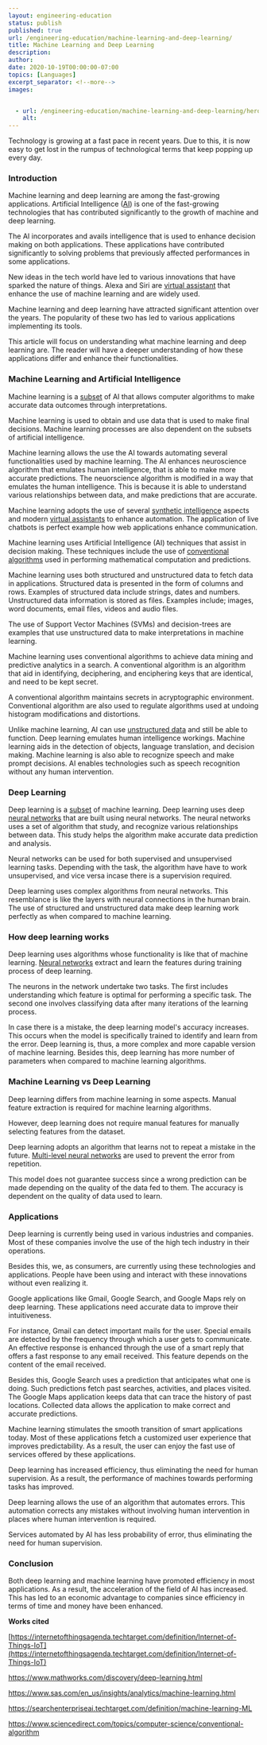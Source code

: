 ```yaml
---
layout: engineering-education
status: publish
published: true
url: /engineering-education/machine-learning-and-deep-learning/
title: Machine Learning and Deep Learning
description:
author:
date: 2020-10-19T00:00:00-07:00
topics: [Languages]
excerpt_separator: <!--more-->
images:


  - url: /engineering-education/machine-learning-and-deep-learning/hero.jpg
    alt:
---
```

Technology is growing at a fast pace in recent years. Due to this, it is now easy to get lost in the rumpus of technological terms that keep popping up every day.
<!--more-->
### Introduction
Machine learning and deep learning are among the fast-growing applications. Artificial Intelligence ([AI](https://www.investopedia.com/terms/a/artificial-intelligence-ai.asp)) is one of the fast-growing technologies that has contributed significantly to the growth of machine and deep learning.

The AI incorporates and avails intelligence that is used to enhance decision making on both applications. These applications have contributed significantly to solving problems that previously affected performances in some applications.  

New ideas in the tech world have led to various innovations that have sparked the nature of things. Alexa and Siri are [virtual assistant](https://www.investopedia.com/terms/v/virtual-assistant.asp) that enhance the use of machine learning and are widely used.

Machine learning and deep learning have attracted significant attention over the years. The popularity of these two has led to various applications implementing its tools.

This article will focus on understanding what machine learning and deep learning are. The reader will have a deeper understanding of how these applications differ and enhance their functionalities.

### Machine Learning and Artificial Intelligence

Machine learning is a [subset](https://en.wikipedia.org/wiki/Subset) of AI that allows computer algorithms to make accurate data outcomes through interpretations.

Machine learning is used to obtain and use data that is used to make final decisions. Machine learning processes are also dependent on the subsets of artificial intelligence.

Machine learning allows the use the AI towards automating several functionalities used by machine learning. The AI enhances neuroscience algorithm that emulates human intelligence, that is able to make more accurate predictions. The neuorscience algorithm is modified in a way that emulates the human intelligence. This is because it is able to understand various relationships between data, and make predictions that are accurate.  

Machine learning adopts the use of several [synthetic intelligence](https://www.wikiwand.com/en/Synthetic_intelligence) aspects and modern [virtual assistants](https://www.investopedia.com/terms/v/virtual-assistant.asp) to enhance automation. The application of live chatbots is perfect example how web applications enhance communication. 

Machine learning uses Artificial Intelligence (AI) techniques that assist in decision making. These techniques include the use of [conventional algorithms](http://wiki.cas.mcmaster.ca/index.php/Conventional_Encryption_Algorithms) used in performing mathematical computation and predictions.

 Machine learning uses both structured and unstructured data to fetch data in applications. Structured data is presented in the form of columns and rows. Examples of structured data include strings, dates and numbers.  Unstructured data information is stored as files. Examples include; images, word documents, email files, videos and audio files.
 
 The use of Support Vector Machines (SVMs) and decision-trees are examples that use unstructured data to make interpretations in machine learning.


 

Machine learning uses conventional algorithms to achieve data mining and predictive analytics in a search. A conventional algorithm is an algorithm that aid in identifying, deciphering, and enciphering keys that are identical, and need to be kept secret. 

A conventional algorithm maintains secrets in acryptographic environment. Conventional algorithm are also used to regulate algorithms used at undoing histogram modifications and distortions. 

Unlike machine learning, AI can use [unstructured data](https://www.datamation.com/big-data/structured-vs-unstructured-data.html) and still be able to function. Deep learning emulates human intelligence workings.
Machine learning aids in the detection of objects, language translation, and decision making. Machine learning is also able to recognize speech and make prompt decisions.
 AI enables technologies such as speech recognition without any human intervention.

### Deep Learning

Deep learning is a [subset](https://en.wikipedia.org/wiki/Subset) of machine learning. Deep learning uses deep [neural networks](https://www.investopedia.com/terms/n/neuralnetwork.asp#:~:text=A%20neural%20network%20is%20a,organic%20or%20artificial%20in%20nature.) that are built using neural networks. The neural networks uses a set of algorithm that study, and recognize various relationships between data. This study helps the algorithm make accurate data prediction and analysis.

 Neural networks can be used for both supervised and unsupervised learning tasks. Depending with the task, the algorithm have have to work unsupervised, and vice versa incase there is a supervision required.

Deep learning uses complex algorithms from neural networks. This resemblance is like the layers with neural connections in the human brain.
The use of structured and unstructured data make deep learning work perfectly as when compared to machine learning.

### How deep learning works

Deep learning uses algorithms whose functionality is like that of machine learning. [Neural networks](https://news.mit.edu/2017/explained-neural-networks-deep-learning-0414) extract and learn the features during training process of deep learning.


The neurons in the network undertake two tasks. The first includes understanding which feature is optimal for performing a specific task. The second one involves classifying data after many iterations of the learning process.

 In case there is a mistake, the deep learning model's accuracy increases. This occurs when the model is specifically trained to identify and learn from the error. 
 Deep learning is, thus, a more complex and more capable version of machine learning. Besides this, deep learning has more number of parameters when compared to machine learning algorithms. 

### Machine Learning vs Deep Learning


Deep learning differs from machine learning in some aspects. Manual feature extraction is required for machine learning algorithms.

However, deep learning does not require manual features for manually selecting features from the dataset.

Deep learning adopts an algorithm that learns not to repeat a mistake in the future.  [Multi-level neural networks](https://towardsdatascience.com/multi-layer-neural-networks-with-sigmoid-function-deep-learning-for-rookies-2-bf464f09eb7f?gi=e7b1f9430ac5) are used to prevent the error from repetition.

 This model does not guarantee success since a wrong prediction can be made depending on the quality of the data fed to them. The accuracy is dependent on the quality of data used to learn.

### Applications

Deep learning is currently being used in various industries and companies. Most of these companies involve the use of the high tech industry in their operations.

Besides this, we, as consumers, are currently using these technologies and applications. People have been using and interact with these innovations without even realizing it.

Google applications like Gmail, Google Search, and Google Maps rely on deep learning. These applications need accurate data to improve their intuitiveness.

 For instance, Gmail can detect important mails for the user. Special emails are detected by the frequency through which a user gets to communicate. An effective response is enhanced through the use of a smart reply that offers a fast response to any email received. This feature depends on the content of the email received.

Besides this, Google Search uses a prediction that anticipates what one is doing. Such predictions fetch past searches, activities, and places visited. The Google Maps application keeps data that can trace the history of past locations. Collected data allows the application to make correct and accurate predictions.

Machine learning stimulates the smooth transition of smart applications today. Most of these applications fetch a customized user experience that improves predictability. As a result, the user can enjoy the fast use of services offered by these applications.

Deep learning has increased efficiency, thus eliminating the need for human supervision. As a result, the performance of machines towards performing tasks has improved.

Deep learning allows the use of an algorithm that automates errors. This automation corrects any mistakes without involving human intervention in places where human intervention is required.

 Services automated by AI has less probability of error, thus eliminating the need for human supervision.

### Conclusion
Both deep learning and machine learning have promoted efficiency in most applications. As a result, the acceleration of the field of AI has increased. This has led to an economic advantage to companies since efficiency in terms of time and money have been enhanced.

**Works cited**

[https://internetofthingsagenda.techtarget.com/definition/Internet-of-Things-IoT](https://internetofthingsagenda.techtarget.com/definition/Internet-of-Things-IoT)

https://www.mathworks.com/discovery/deep-learning.html

https://www.sas.com/en_us/insights/analytics/machine-learning.html

https://searchenterpriseai.techtarget.com/definition/machine-learning-ML

https://www.sciencedirect.com/topics/computer-science/conventional-algorithm
